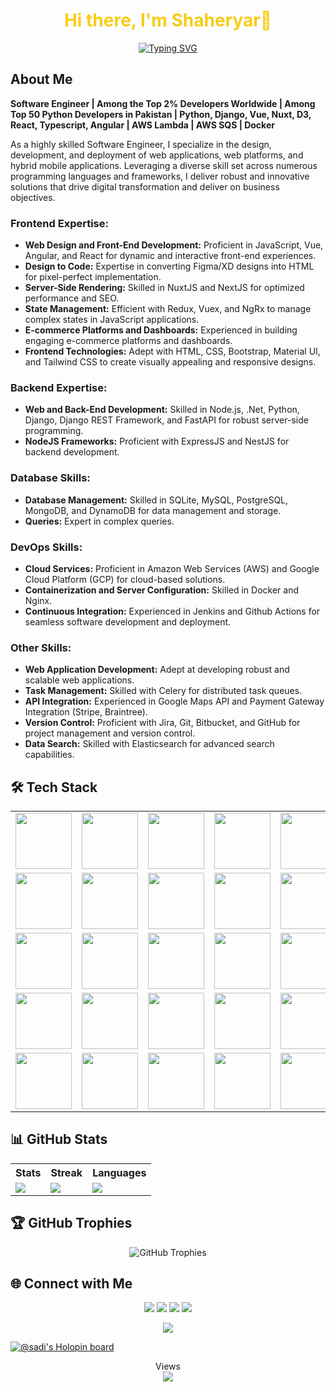 <div align="center">
  <h1 style="color: #F7CC18FF;">Hi there, I'm Shaheryar👋<a href="#"></a></h1>
</div>
<p align="center">
  <a href="https://git.io/typing-svg">
    <img src="https://readme-typing-svg.herokuapp.com?font=sans-serif+fonts&weight=800&size=24&duration=2000&pause=1000&color=F7CC18&center=true&vCenter=true&width=435&lines=Full+Stack+Developer" alt="Typing SVG" />
  </a>
</p>

## About Me
**Software Engineer | Among the Top 2% Developers Worldwide | Among Top 50 Python Developers in Pakistan | Python, Django, Vue, Nuxt, D3, React, Typescript, Angular | AWS Lambda | AWS SQS | Docker**

As a highly skilled Software Engineer, I specialize in the design, development, and deployment of web applications, web platforms, and hybrid mobile applications. Leveraging a diverse skill set across numerous programming languages and frameworks, I deliver robust and innovative solutions that drive digital transformation and deliver on business objectives.

### Frontend Expertise:
- **Web Design and Front-End Development:** Proficient in JavaScript, Vue, Angular, and React for dynamic and interactive front-end experiences.
- **Design to Code:** Expertise in converting Figma/XD designs into HTML for pixel-perfect implementation.
- **Server-Side Rendering:** Skilled in NuxtJS and NextJS for optimized performance and SEO.
- **State Management:** Efficient with Redux, Vuex, and NgRx to manage complex states in JavaScript applications.
- **E-commerce Platforms and Dashboards:** Experienced in building engaging e-commerce platforms and dashboards.
- **Frontend Technologies:** Adept with HTML, CSS, Bootstrap, Material UI, and Tailwind CSS to create visually appealing and responsive designs.

### Backend Expertise:
- **Web and Back-End Development:** Skilled in Node.js, .Net, Python, Django, Django REST Framework, and FastAPI for robust server-side programming.
- **NodeJS Frameworks:** Proficient with ExpressJS and NestJS for backend development.

### Database Skills:
- **Database Management:** Skilled in SQLite, MySQL, PostgreSQL, MongoDB, and DynamoDB for data management and storage.
- **Queries:** Expert in complex queries.

### DevOps Skills:
- **Cloud Services:** Proficient in Amazon Web Services (AWS) and Google Cloud Platform (GCP) for cloud-based solutions.
- **Containerization and Server Configuration:** Skilled in Docker and Nginx.
- **Continuous Integration:** Experienced in Jenkins and Github Actions for seamless software development and deployment.

### Other Skills:
- **Web Application Development:** Adept at developing robust and scalable web applications.
- **Task Management:** Skilled with Celery for distributed task queues.
- **API Integration:** Experienced in Google Maps API and Payment Gateway Integration (Stripe, Braintree).
- **Version Control:** Proficient with Jira, Git, Bitbucket, and GitHub for project management and version control.
- **Data Search:** Skilled with Elasticsearch for advanced search capabilities.

## 🛠 Tech Stack

<table>
<tr>
<td align='center'><img src="https://cdn.jsdelivr.net/gh/devicons/devicon/icons/sass/sass-original.svg" width="90"></td>
<td align='center'><img src="https://cdn.jsdelivr.net/gh/devicons/devicon/icons/go/go-original.svg" width="90"></td>
<td align='center'><img src="https://cdn.jsdelivr.net/gh/devicons/devicon/icons/python/python-original.svg" width="90"></td>
<td align='center'><img src="https://cdn.jsdelivr.net/gh/devicons/devicon/icons/typescript/typescript-original.svg" width="90"></td>
<td align='center'><img src="https://cdn.jsdelivr.net/gh/devicons/devicon/icons/git/git-original-wordmark.svg" width="90"></td>
</tr>
<tr>
<td align='center'><img src="https://cdn.jsdelivr.net/gh/devicons/devicon/icons/graphql/graphql-plain-wordmark.svg" width="90"></td>
<td align='center' width="200"><img src="https://cdn.jsdelivr.net/gh/devicons/devicon/icons/amazonwebservices/amazonwebservices-original-wordmark.svg" width="90"></td>
<td align='center' width="200"><img src="https://cdn.jsdelivr.net/gh/devicons/devicon/icons/tailwindcss/tailwindcss-original-wordmark.svg" width="90"></td>
<td align='center' width="200"><img src="https://cdn.jsdelivr.net/gh/devicons/devicon/icons/javascript/javascript-original.svg" width="90"></td>
<td align='center' width="200"><img src="https://cdn.jsdelivr.net/gh/devicons/devicon/icons/nodejs/nodejs-original-wordmark.svg" width="90"></td>
</tr>
<tr>
<td align='center' width="200"><img src="https://cdn.jsdelivr.net/gh/devicons/devicon/icons/express/express-original-wordmark.svg" width="90"></td>
<td align='center'><img src="https://cdn.jsdelivr.net/gh/devicons/devicon/icons/nuxtjs/nuxtjs-original.svg" width="90"></td>
<td align='center' width="200"><img src="https://www.djangoproject.com/m/img/logos/django-logo-negative.png" width="90"></td>
<td align='center' width="200"><img src="https://www.vectorlogo.zone/logos/heroku/heroku-ar21.svg" width="90"></td>
<td align='center' width="200"><img src="https://cdn.jsdelivr.net/gh/devicons/devicon/icons/docker/docker-original-wordmark.svg" width="90"></td>
</tr>
<tr>
<td align='center' width="200"><img src="https://download.logo.wine/logo/MySQL/MySQL-Logo.wine.png" width="90"></td>
<td align='center' width="200"><img src="https://cdn.jsdelivr.net/gh/devicons/devicon/icons/sqlite/sqlite-original-wordmark.svg" width="90"></td>
<td align='center' width="200"><img src="https://cdn.jsdelivr.net/gh/devicons/devicon/icons/firebase/firebase-plain-wordmark.svg" width="90"></td>
<td align='center' width="200"><img src="https://cdn.jsdelivr.net/gh/devicons/devicon/icons/angularjs/angularjs-original.svg" width="90"></td>
<td align='center' width="200"><img src="https://cdn.jsdelivr.net/gh/devicons/devicon/icons/googlecloud/googlecloud-original-wordmark.svg" width="90"></td>
</tr>
<tr>
<td align='center' width="200"><img src="https://cdn.jsdelivr.net/gh/devicons/devicon/icons/jupyter/jupyter-original-wordmark.svg" width="90"></td>
<td align='center' width="200"><img src="https://cdn.jsdelivr.net/gh/devicons/devicon/icons/d3js/d3js-original.svg" width="90"></td>
<td align='center' width="200"><img src="https://cdn.jsdelivr.net/gh/devicons/devicon/icons/mongodb/mongodb-original-wordmark.svg" width="90"></td>
<td align='center' width="200"><img src="https://www.vectorlogo.zone/logos/reactjs/reactjs-ar21.svg" width="90"></td>
<td align='center' width="200"><img src="https://cdn.worldvectorlogo.com/logos/aws-sqs.svg" width="90"></td>
</tr>
</table>

## 📊 GitHub Stats

<table>
  <tr>
    <th>Stats</th>
    <th>Streak</th>
    <th>Languages</th>
  </tr>
  <tr>
    <td><img src="https://github-profile-summary-cards.vercel.app/api/cards/stats?username=sherryvoid&theme=gruvbox"/></td>
    <td><a href="https://git.io/streak-stats"><img src="https://streak-stats.demolab.com/?user=sherryvoid&theme=gruvbox&hide_border=true&border_radius=32&date_format=j%20M%5B%20Y%5D&ring=888888"/></a></td>
    <td><img src="https://github-profile-summary-cards.vercel.app/api/cards/repos-per-language?username=sherryvoid&theme=gruvbox"/></td>
  </tr>
</table>

## 🏆 GitHub Trophies

<p align="center">
  <img src="https://github-profile-trophy.vercel.app/?username=sherryvoid&theme=gruvbox&no-frame=true&margin-w=15&margin-h=15" alt="GitHub Trophies">
</p>

## 🌐 Connect with Me

<p align="center">
  <a href="https://www.linkedin.com/in/saad-fareed/"><img src="https://img.shields.io/badge/-Saad%20Fareed-0077B5?style=flat&logo=Linkedin&logoColor=white"/></a>
  <a href="mailto:sherryvoid632@gmail.com"><img src="https://img.shields.io/badge/-sherryvoid@gmail.com-D14836?style=flat&logo=Gmail&logoColor=white"/></a>
  <a href="https://www.instagram.com/sherryvoid_sadi/"><img src="https://img.shields.io/badge/-@sherryvoid-E4405F?style=flat&logo=Instagram&logoColor=white"/></a>
  <a href="https://leetcode.com/sherryvoid/"><img src="https://img.shields.io/badge/-/sherryvoid-e8b519?style=flat&logo=leetcode&logoColor=black"/></a>
</p>

<p align="center">
  <img src="https://hit.yhype.me/github/profile?user_id=50300882">
</p>

[![@sadi's Holopin board](https://holopin.io/api/user/board?user=sadi)](https://holopin.io/@sadi)

<p align="center"> 
  Views<br>
  <img src="https://profile-counter.glitch.me/sherryvoid/count.svg">
</p>

